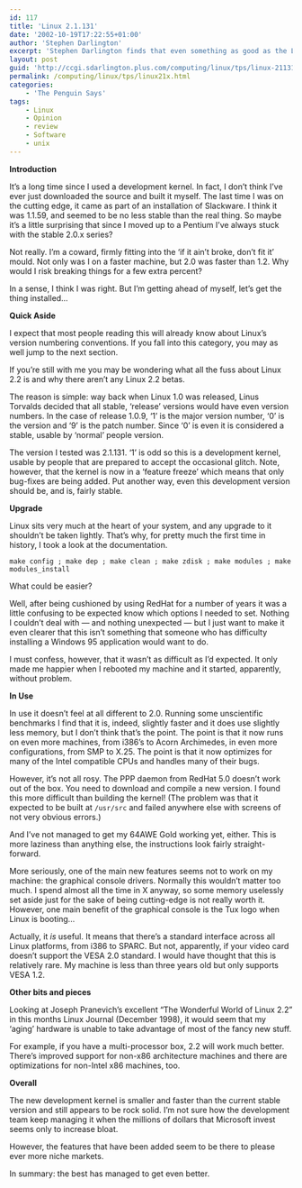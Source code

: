 ```yaml
---
id: 117
title: 'Linux 2.1.131'
date: '2002-10-19T17:22:55+01:00'
author: 'Stephen Darlington'
excerpt: 'Stephen Darlington finds that even something as good as the Linux kernel can be improved. '
layout: post
guid: 'http://ccgi.sdarlington.plus.com/computing/linux/tps/linux-21131.html'
permalink: /computing/linux/tps/linux21x.html
categories:
    - 'The Penguin Says'
tags:
    - Linux
    - Opinion
    - review
    - Software
    - unix
---
```


**Introduction**

It’s a long time since I used a development kernel. In fact, I don’t think I’ve ever just downloaded the source and built it myself. The last time I was on the cutting edge, it came as part of an installation of Slackware. I think it was 1.1.59, and seemed to be no less stable than the real thing. So maybe it’s a little surprising that since I moved up to a Pentium I’ve always stuck with the stable 2.0.x series?

Not really. I’m a coward, firmly fitting into the ‘if it ain’t broke, don’t fit it’ mould. Not only was I on a faster machine, but 2.0 was faster than 1.2. Why would I risk breaking things for a few extra percent?

In a sense, I think I was right. But I’m getting ahead of myself, let’s get the thing installed…

**Quick Aside**

I expect that most people reading this will already know about Linux’s version numbering conventions. If you fall into this category, you may as well jump to the next section.

If you’re still with me you may be wondering what all the fuss about Linux 2.2 is and why there aren’t any Linux 2.2 betas.

The reason is simple: way back when Linux 1.0 was released, Linus Torvalds decided that all stable, ‘release’ versions would have even version numbers. In the case of release 1.0.9, ‘1’ is the major version number, ‘0’ is the version and ‘9’ is the patch number. Since ‘0’ is even it is considered a stable, usable by ‘normal’ people version.

The version I tested was 2.1.131. ‘1’ is odd so this is a development kernel, usable by people that are prepared to accept the occasional glitch. Note, however, that the kernel is now in a ‘feature freeze’ which means that only bug-fixes are being added. Put another way, even this development version should be, and is, fairly stable.

**Upgrade**

Linux sits very much at the heart of your system, and any upgrade to it shouldn’t be taken lightly. That’s why, for pretty much the first time in history, I took a look at the documentation.

`make config ; make dep ; make clean ; make zdisk ; make modules ; make modules_install`

What could be easier?

Well, after being cushioned by using RedHat for a number of years it was a little confusing to be expected know which options I needed to set. Nothing I couldn’t deal with — and nothing unexpected — but I just want to make it even clearer that this isn’t something that someone who has difficulty installing a Windows 95 application would want to do.

I must confess, however, that it wasn’t as difficult as I’d expected. It only made me happier when I rebooted my machine and it started, apparently, without problem.

**In Use**

In use it doesn’t feel at all different to 2.0. Running some unscientific benchmarks I find that it is, indeed, slightly faster and it does use slightly less memory, but I don’t think that’s the point. The point is that it now runs on even more machines, from i386’s to Acorn Archimedes, in even more configurations, from SMP to X.25. The point is that it now optimizes for many of the Intel compatible CPUs and handles many of their bugs.

However, it’s not all rosy. The PPP daemon from RedHat 5.0 doesn’t work out of the box. You need to download and compile a new version. I found this more difficult than building the kernel! (The problem was that it expected to be built at `/usr/src` and failed anywhere else with screens of not very obvious errors.)

And I’ve not managed to get my 64AWE Gold working yet, either. This is more laziness than anything else, the instructions look fairly straight-forward.

More seriously, one of the main new features seems not to work on my machine: the graphical console drivers. Normally this wouldn’t matter too much. I spend almost all the time in X anyway, so some memory uselessly set aside just for the sake of being cutting-edge is not really worth it. However, one main benefit of the graphical console is the Tux logo when Linux is booting…

Actually, it *is* useful. It means that there’s a standard interface across all Linux platforms, from i386 to SPARC. But not, apparently, if your video card doesn’t support the VESA 2.0 standard. I would have thought that this is relatively rare. My machine is less than three years old but only supports VESA 1.2.

**Other bits and pieces**

Looking at Joseph Pranevich’s excellent “The Wonderful World of Linux 2.2” in this months Linux Journal (December 1998), it would seem that my ‘aging’ hardware is unable to take advantage of most of the fancy new stuff.

For example, if you have a multi-processor box, 2.2 will work much better. There’s improved support for non-x86 architecture machines and there are optimizations for non-Intel x86 machines, too.

**Overall**

The new development kernel is smaller and faster than the current stable version and still appears to be rock solid. I’m not sure how the development team keep managing it when the millions of dollars that Microsoft invest seems only to increase bloat.

However, the features that have been added seem to be there to please ever more niche markets.

In summary: the best has managed to get even better.
